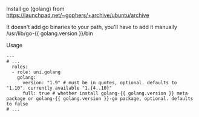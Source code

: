 Install go (golang) from https://launchpad.net/~gophers/+archive/ubuntu/archive

It doesn't add go binaries to your path, you'll have to add it manually /usr/lib/go-{{ golang.version }}/bin

Usage
```
---
# ...
  roles:
  - role: uni.golang
    golang:
      version: "1.9" # must be in quotes, optional. defaults to "1.10". currently available "1.{4..10}"
      full: true # whether install golang-{{ golang.version }} meta package or golang-{{ golang.version }}-go package, optional. defaults to false
# ...
```

